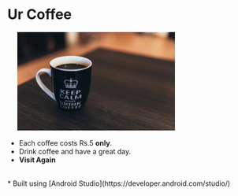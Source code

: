 
# Ur Coffee

<img src = "coffee.jpg"
    alt = "coffee image"
    style = "float-left: 500px; height: 200px; margin-left: 20px;" />
* Each coffee costs Rs.5 <b> only</b>.
* Drink coffee and have a great day.
* <b> Visit Again</b>
<br>
* Built using [Android Studio](https://developer.android.com/studio/)

